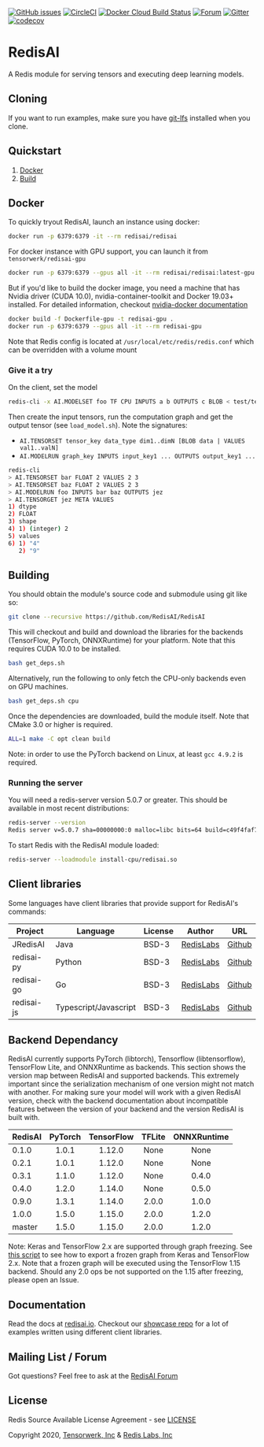 [![GitHub issues](https://img.shields.io/github/release/RedisAI/RedisAI.svg?sort=semver)](https://github.com/RedisAI/RedisAI/releases/latest)
[![CircleCI](https://circleci.com/gh/RedisAI/RedisAI/tree/master.svg?style=svg)](https://circleci.com/gh/RedisAI/RedisAI/tree/master)
[![Docker Cloud Build Status](https://img.shields.io/docker/cloud/build/redisai/redisai.svg)](https://hub.docker.com/r/redisai/redisai/builds/)
[![Forum](https://img.shields.io/badge/Forum-RedisAI-blue)](https://forum.redislabs.com/c/modules/redisai)
[![Gitter](https://badges.gitter.im/RedisLabs/RedisAI.svg)](https://gitter.im/RedisLabs/RedisAI?utm_source=badge&utm_medium=badge&utm_campaign=pr-badge)
[![codecov](https://codecov.io/gh/RedisAI/RedisAI/branch/master/graph/badge.svg)](https://codecov.io/gh/RedisAI/RedisAI)


# RedisAI

A Redis module for serving tensors and executing deep learning models.

## Cloning
If you want to run examples, make sure you have [git-lfs](https://git-lfs.github.com) installed when you clone.

## Quickstart

1. [Docker](#docker)
2. [Build](#building)

## Docker

To quickly tryout RedisAI, launch an instance using docker:

```sh
docker run -p 6379:6379 -it --rm redisai/redisai
```

For docker instance with GPU support, you can launch it from `tensorwerk/redisai-gpu`

```sh
docker run -p 6379:6379 --gpus all -it --rm redisai/redisai:latest-gpu
```

But if you'd like to build the docker image, you need a machine that has Nvidia driver (CUDA 10.0), nvidia-container-toolkit and Docker 19.03+ installed. For detailed information, checkout [nvidia-docker documentation](https://github.com/NVIDIA/nvidia-docker)

```sh
docker build -f Dockerfile-gpu -t redisai-gpu .
docker run -p 6379:6379 --gpus all -it --rm redisai-gpu
```

Note that Redis config is located at `/usr/local/etc/redis/redis.conf` which can be overridden with a volume mount


### Give it a try

On the client, set the model
```sh
redis-cli -x AI.MODELSET foo TF CPU INPUTS a b OUTPUTS c BLOB < test/test_data/graph.pb
```

Then create the input tensors, run the computation graph and get the output tensor (see `load_model.sh`). Note the signatures:
* `AI.TENSORSET tensor_key data_type dim1..dimN [BLOB data | VALUES val1..valN]`
* `AI.MODELRUN graph_key INPUTS input_key1 ... OUTPUTS output_key1 ...`
```sh
redis-cli
> AI.TENSORSET bar FLOAT 2 VALUES 2 3
> AI.TENSORSET baz FLOAT 2 VALUES 2 3
> AI.MODELRUN foo INPUTS bar baz OUTPUTS jez
> AI.TENSORGET jez META VALUES
1) dtype
2) FLOAT
3) shape
4) 1) (integer) 2
5) values
6) 1) "4"
   2) "9"
```

## Building

You should obtain the module's source code and submodule using git like so: 

```sh
git clone --recursive https://github.com/RedisAI/RedisAI
```

This will checkout and build and download the libraries for the backends (TensorFlow, PyTorch, ONNXRuntime) for your platform. Note that this requires CUDA 10.0 to be installed.

```sh
bash get_deps.sh
```

Alternatively, run the following to only fetch the CPU-only backends even on GPU machines.

```sh
bash get_deps.sh cpu
```

Once the dependencies are downloaded, build the module itself. Note that
CMake 3.0 or higher is required.

```sh
ALL=1 make -C opt clean build
```

Note: in order to use the PyTorch backend on Linux, at least `gcc 4.9.2` is required.

### Running the server

You will need a redis-server version 5.0.7 or greater. This should be
available in most recent distributions:

```sh
redis-server --version
Redis server v=5.0.7 sha=00000000:0 malloc=libc bits=64 build=c49f4faf7c3c647a
```

To start Redis with the RedisAI module loaded:

```sh
redis-server --loadmodule install-cpu/redisai.so
```

## Client libraries

Some languages have client libraries that provide support for RedisAI's commands:

| Project | Language | License | Author | URL |
| ------- | -------- | ------- | ------ | --- |
| JRedisAI | Java | BSD-3 | [RedisLabs](https://redislabs.com/) | [Github](https://github.com/RedisAI/JRedisAI) |
| redisai-py | Python | BSD-3 | [RedisLabs](https://redislabs.com/) | [Github](https://github.com/RedisAI/redisai-py) |
| redisai-go | Go | BSD-3 | [RedisLabs](https://redislabs.com/) | [Github](https://github.com/RedisAI/redisai-go) |
| redisai-js | Typescript/Javascript | BSD-3 | [RedisLabs](https://redislabs.com/) | [Github](https://github.com/RedisAI/redisai-js) |

## Backend Dependancy

RedisAI currently supports PyTorch (libtorch), Tensorflow (libtensorflow), TensorFlow Lite, and ONNXRuntime as backends. This section shows the version map between RedisAI and supported backends. This extremely important since the serialization mechanism of one version might not match with another. For making sure your model will work with a given RedisAI version, check with the backend documentation about incompatible features between the version of your backend and the version RedisAI is built with.


| RedisAI | PyTorch | TensorFlow | TFLite | ONNXRuntime   |
|:--------|:-------:|:----------:|:------:|:-------------:|
| 0.1.0   | 1.0.1   | 1.12.0     | None   | None          |
| 0.2.1   | 1.0.1   | 1.12.0     | None   | None          |
| 0.3.1   | 1.1.0   | 1.12.0     | None   | 0.4.0         |
| 0.4.0   | 1.2.0   | 1.14.0     | None   | 0.5.0         |
| 0.9.0   | 1.3.1   | 1.14.0     | 2.0.0  | 1.0.0         |
| 1.0.0   | 1.5.0   | 1.15.0     | 2.0.0  | 1.2.0         |
| master  | 1.5.0   | 1.15.0     | 2.0.0  | 1.2.0         |

Note: Keras and TensorFlow 2.x are supported through graph freezing. See [this script](https://github.com/RedisAI/RedisAI/blob/master/test/test_data/tf2-minimal.py) to see how to export a frozen graph from Keras and TensorFlow 2.x. Note that a frozen graph will be executed using the TensorFlow 1.15 backend. Should any 2.0 ops be not supported on the 1.15 after freezing, please open an Issue.

## Documentation

Read the docs at [redisai.io](http://redisai.io). Checkout our [showcase repo](https://github.com/RedisAI/redisai-examples) for a lot of examples written using different client libraries.

## Mailing List / Forum

Got questions? Feel free to ask at the [RedisAI Forum](https://forum.redislabs.com/c/modules/redisai)

## License

Redis Source Available License Agreement - see [LICENSE](LICENSE)

Copyright 2020, [Tensorwerk, Inc](https://tensorwerk.com) & [Redis Labs, Inc](https://redislabs.com)

